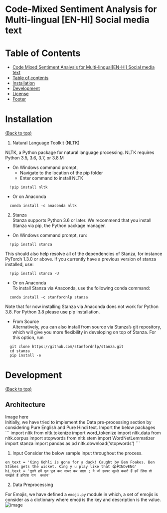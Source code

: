 # Code-Mixed Sentiment Analysis for Multi-lingual [EN-HI] Social media text

# Table of Contents

- [Code Mixed Sentiment Analysis for Multi-lingual[EN-HI] Social media text](#code-mixed-sentiment-analysis-for-multi-lingual[en-hi]-social-media-text)
- [Table of contents](#table-of-contents)
- [Installation](#installation)
- [Development](#development)
- [License](#license)
- [Footer](#footer)


# Installation
[(Back to top)](#table-of-contents)<br>
1. Natural Language Toolkit (NLTK)

NLTK, a Python package for natural language processing. NLTK requires Python 3.5, 3.6, 3.7, or 3.8.M<br> 
- On Windows command prompt,<br>
  - Navigate to the location of the pip folder
  - Enter command to install NLTK <br>
```
  !pip install nltk
```  
- Or on Anaconda<br>
```
  conda install -c anaconda nltk
```
2. Stanza<br>
Stanza supports Python 3.6 or later. We recommend that you install Stanza via pip, the Python package manager. <br>
- On Windows command prompt, run:<br>
```
  !pip install stanza
```

This should also help resolve all of the dependencies of Stanza, for instance PyTorch 1.3.0 or above.
If you currently have a previous version of stanza installed, use:<br>
```
  !pip install stanza -U
```
- Or on Anaconda<br>
To install Stanza via Anaconda, use the following conda command:<br>
```
  conda install -c stanfordnlp stanza
```
Note that for now installing Stanza via Anaconda does not work for Python 3.8. For Python 3.8 please use pip installation. <br>
- From Source <br>
Alternatively, you can also install from source via Stanza’s git repository, which will give you more flexibility in developing on top of Stanza. For this option, run<br>
```
  git clone https://github.com/stanfordnlp/stanza.git
  cd stanza
  pip install -e 
```
 
 # Development
[(Back to top)](#table-of-contents)<br>
<h2>Architecture</h2>
Image here<br>
Initially, we have tried to implement the Data pre-processing section by considering Pure English and Pure Hindi text. Import the below packages<br>
```
import nltk
from nltk.tokenize import word_tokenize
import nltk.data
from nltk.corpus import stopwords
from nltk.stem import WordNetLemmatizer
import stanza
import pandas as pd
nltk.download('stopwords')
```

1. Input
Consider the below sample input throughout the process. 
```
en_text = 'King Kohli is gone for a duck! Caught by Ben Foakes. Ben Stokes gets the wicket. King y u play like that 😭#INDvENG'
hi_text = 'तुमने हमें पूज पूज कर पत्थर कर डाला ; वे जो हमपर जुमले कसते हैं हमें ज़िंदा तो समझते हैं हरिवंश राय  बच्चन'
```

2. Data Preprocessing

For Emojis, we have defined a `emoji.py` module in which, a set of emojis is consider as a dictionary where emoji is the key and description is the value.<br>
![image](https://user-images.githubusercontent.com/39995604/110206906-82428300-7ea6-11eb-8912-01d69a6b69dc.png)







 

